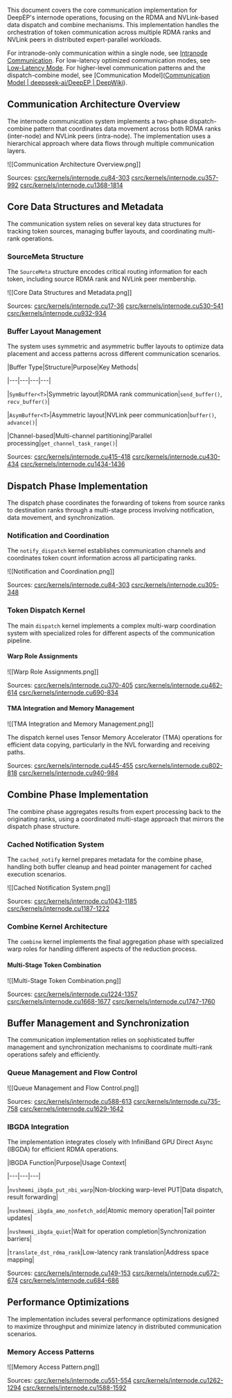 This document covers the core communication implementation for DeepEP's internode operations, focusing on the RDMA and NVLink-based data dispatch and combine mechanisms. This implementation handles the orchestration of token communication across multiple RDMA ranks and NVLink peers in distributed expert-parallel workloads.

  

For intranode-only communication within a single node, see [Intranode Communication]([https://deepwiki.com/deepseek-ai/DeepEP/5.1-intranode-communication](https://deepwiki.com/deepseek-ai/DeepEP/5.1-intranode-communication)). For low-latency optimized communication modes, see [Low-Latency Mode]([https://deepwiki.com/deepseek-ai/DeepEP/5.3-low-latency-mode](https://deepwiki.com/deepseek-ai/DeepEP/5.3-low-latency-mode)). For higher-level communication patterns and the dispatch-combine model, see [Communication Model]([Communication Model | deepseek-ai/DeepEP | DeepWiki](https://deepwiki.com/deepseek-ai/DeepEP/3.2-communication-model)).

  

## Communication Architecture Overview

  

The internode communication system implements a two-phase dispatch-combine pattern that coordinates data movement across both RDMA ranks (inter-node) and NVLink peers (intra-node). The implementation uses a hierarchical approach where data flows through multiple communication layers.

  

![[Communication Architecture Overview.png]]

  

Sources: [csrc/kernels/internode.cu84-303]([https://github.com/deepseek-ai/DeepEP/blob/4b67064d/csrc/kernels/internode.cu#L84-L303](https://github.com/deepseek-ai/DeepEP/blob/4b67064d/csrc/kernels/internode.cu#L84-L303)) [csrc/kernels/internode.cu357-992]([https://github.com/deepseek-ai/DeepEP/blob/4b67064d/csrc/kernels/internode.cu#L357-L992](https://github.com/deepseek-ai/DeepEP/blob/4b67064d/csrc/kernels/internode.cu#L357-L992)) [csrc/kernels/internode.cu1368-1814]([https://github.com/deepseek-ai/DeepEP/blob/4b67064d/csrc/kernels/internode.cu#L1368-L1814](https://github.com/deepseek-ai/DeepEP/blob/4b67064d/csrc/kernels/internode.cu#L1368-L1814))

  

## Core Data Structures and Metadata

  

The communication system relies on several key data structures for tracking token sources, managing buffer layouts, and coordinating multi-rank operations.

  

### SourceMeta Structure

  

The `SourceMeta` structure encodes critical routing information for each token, including source RDMA rank and NVLink peer membership.

  

![[Core Data Structures and Metadata.png]]

  

Sources: [csrc/kernels/internode.cu17-36]([https://github.com/deepseek-ai/DeepEP/blob/4b67064d/csrc/kernels/internode.cu#L17-L36](https://github.com/deepseek-ai/DeepEP/blob/4b67064d/csrc/kernels/internode.cu#L17-L36)) [csrc/kernels/internode.cu530-541]([https://github.com/deepseek-ai/DeepEP/blob/4b67064d/csrc/kernels/internode.cu#L530-L541](https://github.com/deepseek-ai/DeepEP/blob/4b67064d/csrc/kernels/internode.cu#L530-L541)) [csrc/kernels/internode.cu932-934]([https://github.com/deepseek-ai/DeepEP/blob/4b67064d/csrc/kernels/internode.cu#L932-L934](https://github.com/deepseek-ai/DeepEP/blob/4b67064d/csrc/kernels/internode.cu#L932-L934))

  

### Buffer Layout Management

  

The system uses symmetric and asymmetric buffer layouts to optimize data placement and access patterns across different communication scenarios.

  

|Buffer Type|Structure|Purpose|Key Methods|

|---|---|---|---|

|`SymBuffer<T>`|Symmetric layout|RDMA rank communication|`send_buffer()`, `recv_buffer()`|

|`AsymBuffer<T>`|Asymmetric layout|NVLink peer communication|`buffer()`, `advance()`|

|Channel-based|Multi-channel partitioning|Parallel processing|`get_channel_task_range()`|

  

Sources: [csrc/kernels/internode.cu415-418]([https://github.com/deepseek-ai/DeepEP/blob/4b67064d/csrc/kernels/internode.cu#L415-L418](https://github.com/deepseek-ai/DeepEP/blob/4b67064d/csrc/kernels/internode.cu#L415-L418)) [csrc/kernels/internode.cu430-434]([https://github.com/deepseek-ai/DeepEP/blob/4b67064d/csrc/kernels/internode.cu#L430-L434](https://github.com/deepseek-ai/DeepEP/blob/4b67064d/csrc/kernels/internode.cu#L430-L434)) [csrc/kernels/internode.cu1434-1436]([https://github.com/deepseek-ai/DeepEP/blob/4b67064d/csrc/kernels/internode.cu#L1434-L1436](https://github.com/deepseek-ai/DeepEP/blob/4b67064d/csrc/kernels/internode.cu#L1434-L1436))

  

## Dispatch Phase Implementation

  

The dispatch phase coordinates the forwarding of tokens from source ranks to destination ranks through a multi-stage process involving notification, data movement, and synchronization.

  

### Notification and Coordination

  

The `notify_dispatch` kernel establishes communication channels and coordinates token count information across all participating ranks.

![[Notification and Coordination.png]]

Sources: [csrc/kernels/internode.cu84-303]([https://github.com/deepseek-ai/DeepEP/blob/4b67064d/csrc/kernels/internode.cu#L84-L303](https://github.com/deepseek-ai/DeepEP/blob/4b67064d/csrc/kernels/internode.cu#L84-L303)) [csrc/kernels/internode.cu305-348]([https://github.com/deepseek-ai/DeepEP/blob/4b67064d/csrc/kernels/internode.cu#L305-L348](https://github.com/deepseek-ai/DeepEP/blob/4b67064d/csrc/kernels/internode.cu#L305-L348))

  

### Token Dispatch Kernel

  

The main `dispatch` kernel implements a complex multi-warp coordination system with specialized roles for different aspects of the communication pipeline.

  

#### Warp Role Assignments

![[Warp Role Assignments.png]]

Sources: [csrc/kernels/internode.cu370-405]([https://github.com/deepseek-ai/DeepEP/blob/4b67064d/csrc/kernels/internode.cu#L370-L405](https://github.com/deepseek-ai/DeepEP/blob/4b67064d/csrc/kernels/internode.cu#L370-L405)) [csrc/kernels/internode.cu462-614]([https://github.com/deepseek-ai/DeepEP/blob/4b67064d/csrc/kernels/internode.cu#L462-L614](https://github.com/deepseek-ai/DeepEP/blob/4b67064d/csrc/kernels/internode.cu#L462-L614)) [csrc/kernels/internode.cu690-834]([https://github.com/deepseek-ai/DeepEP/blob/4b67064d/csrc/kernels/internode.cu#L690-L834](https://github.com/deepseek-ai/DeepEP/blob/4b67064d/csrc/kernels/internode.cu#L690-L834))

  

#### TMA Integration and Memory Management

![[TMA Integration and Memory Management.png]]

The dispatch kernel uses Tensor Memory Accelerator (TMA) operations for efficient data copying, particularly in the NVL forwarding and receiving paths.

  

Sources: [csrc/kernels/internode.cu445-455]([https://github.com/deepseek-ai/DeepEP/blob/4b67064d/csrc/kernels/internode.cu#L445-L455](https://github.com/deepseek-ai/DeepEP/blob/4b67064d/csrc/kernels/internode.cu#L445-L455)) [csrc/kernels/internode.cu802-818]([https://github.com/deepseek-ai/DeepEP/blob/4b67064d/csrc/kernels/internode.cu#L802-L818](https://github.com/deepseek-ai/DeepEP/blob/4b67064d/csrc/kernels/internode.cu#L802-L818)) [csrc/kernels/internode.cu940-984]([https://github.com/deepseek-ai/DeepEP/blob/4b67064d/csrc/kernels/internode.cu#L940-L984](https://github.com/deepseek-ai/DeepEP/blob/4b67064d/csrc/kernels/internode.cu#L940-L984))

  

## Combine Phase Implementation

  

The combine phase aggregates results from expert processing back to the originating ranks, using a coordinated multi-stage approach that mirrors the dispatch phase structure.

  

### Cached Notification System

  

The `cached_notify` kernel prepares metadata for the combine phase, handling both buffer cleanup and head pointer management for cached execution scenarios.

![[Cached Notification System.png]]

Sources: [csrc/kernels/internode.cu1043-1185]([https://github.com/deepseek-ai/DeepEP/blob/4b67064d/csrc/kernels/internode.cu#L1043-L1185](https://github.com/deepseek-ai/DeepEP/blob/4b67064d/csrc/kernels/internode.cu#L1043-L1185)) [csrc/kernels/internode.cu1187-1222]([https://github.com/deepseek-ai/DeepEP/blob/4b67064d/csrc/kernels/internode.cu#L1187-L1222](https://github.com/deepseek-ai/DeepEP/blob/4b67064d/csrc/kernels/internode.cu#L1187-L1222))

  

### Combine Kernel Architecture

  

The `combine` kernel implements the final aggregation phase with specialized warp roles for handling different aspects of the reduction process.

  

#### Multi-Stage Token Combination

![[Multi-Stage Token Combination.png]]

Sources: [csrc/kernels/internode.cu1224-1357]([https://github.com/deepseek-ai/DeepEP/blob/4b67064d/csrc/kernels/internode.cu#L1224-L1357](https://github.com/deepseek-ai/DeepEP/blob/4b67064d/csrc/kernels/internode.cu#L1224-L1357)) [csrc/kernels/internode.cu1668-1677]([https://github.com/deepseek-ai/DeepEP/blob/4b67064d/csrc/kernels/internode.cu#L1668-L1677](https://github.com/deepseek-ai/DeepEP/blob/4b67064d/csrc/kernels/internode.cu#L1668-L1677)) [csrc/kernels/internode.cu1747-1760]([https://github.com/deepseek-ai/DeepEP/blob/4b67064d/csrc/kernels/internode.cu#L1747-L1760](https://github.com/deepseek-ai/DeepEP/blob/4b67064d/csrc/kernels/internode.cu#L1747-L1760))

  

## Buffer Management and Synchronization

  

The communication implementation relies on sophisticated buffer management and synchronization mechanisms to coordinate multi-rank operations safely and efficiently.

  

### Queue Management and Flow Control

![[Queue Management and Flow Control.png]]

Sources: [csrc/kernels/internode.cu588-613]([https://github.com/deepseek-ai/DeepEP/blob/4b67064d/csrc/kernels/internode.cu#L588-L613](https://github.com/deepseek-ai/DeepEP/blob/4b67064d/csrc/kernels/internode.cu#L588-L613)) [csrc/kernels/internode.cu735-758]([https://github.com/deepseek-ai/DeepEP/blob/4b67064d/csrc/kernels/internode.cu#L735-L758](https://github.com/deepseek-ai/DeepEP/blob/4b67064d/csrc/kernels/internode.cu#L735-L758)) [csrc/kernels/internode.cu1629-1642]([https://github.com/deepseek-ai/DeepEP/blob/4b67064d/csrc/kernels/internode.cu#L1629-L1642](https://github.com/deepseek-ai/DeepEP/blob/4b67064d/csrc/kernels/internode.cu#L1629-L1642))

  

### IBGDA Integration

  

The implementation integrates closely with InfiniBand GPU Direct Async (IBGDA) for efficient RDMA operations.

  

|IBGDA Function|Purpose|Usage Context|

|---|---|---|

|`nvshmemi_ibgda_put_nbi_warp`|Non-blocking warp-level PUT|Data dispatch, result forwarding|

|`nvshmemi_ibgda_amo_nonfetch_add`|Atomic memory operation|Tail pointer updates|

|`nvshmemi_ibgda_quiet`|Wait for operation completion|Synchronization barriers|

|`translate_dst_rdma_rank`|Low-latency rank translation|Address space mapping|

  

Sources: [csrc/kernels/internode.cu149-153]([https://github.com/deepseek-ai/DeepEP/blob/4b67064d/csrc/kernels/internode.cu#L149-L153](https://github.com/deepseek-ai/DeepEP/blob/4b67064d/csrc/kernels/internode.cu#L149-L153)) [csrc/kernels/internode.cu672-674]([https://github.com/deepseek-ai/DeepEP/blob/4b67064d/csrc/kernels/internode.cu#L672-L674](https://github.com/deepseek-ai/DeepEP/blob/4b67064d/csrc/kernels/internode.cu#L672-L674)) [csrc/kernels/internode.cu684-686]([https://github.com/deepseek-ai/DeepEP/blob/4b67064d/csrc/kernels/internode.cu#L684-L686](https://github.com/deepseek-ai/DeepEP/blob/4b67064d/csrc/kernels/internode.cu#L684-L686))

  

## Performance Optimizations

  

The implementation includes several performance optimizations designed to maximize throughput and minimize latency in distributed communication scenarios.

  

### Memory Access Patterns

![[Memory Access Pattern.png]]

Sources: [csrc/kernels/internode.cu551-554]([https://github.com/deepseek-ai/DeepEP/blob/4b67064d/csrc/kernels/internode.cu#L551-L554](https://github.com/deepseek-ai/DeepEP/blob/4b67064d/csrc/kernels/internode.cu#L551-L554)) [csrc/kernels/internode.cu1262-1294]([https://github.com/deepseek-ai/DeepEP/blob/4b67064d/csrc/kernels/internode.cu#L1262-L1294](https://github.com/deepseek-ai/DeepEP/blob/4b67064d/csrc/kernels/internode.cu#L1262-L1294)) [csrc/kernels/internode.cu1588-1592]([https://github.com/deepseek-ai/DeepEP/blob/4b67064d/csrc/kernels/internode.cu#L1588-L1592](https://github.com/deepseek-ai/DeepEP/blob/4b67064d/csrc/kernels/internode.cu#L1588-L1592))